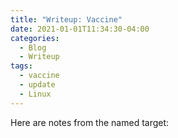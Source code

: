 ```yaml
---
title: "Writeup: Vaccine"
date: 2021-01-01T11:34:30-04:00
categories:
  - Blog
  - Writeup
tags:
  - vaccine
  - update
  - Linux
---
```


Here are notes from the named target:
